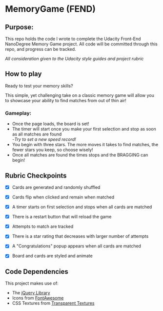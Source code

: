# MemoryGame (FEND)
## Purpose:
  This repo holds the code I wrote to complete the Udacity Front-End NanoDegree Memory Game project. All code will be committed through this repo, and progress can be tracked.

_All consideration given to the Udacity style guides and project rubric_


## How to play

  Ready to test your memory skills?

  This simple, yet challenging take on a classic memory game will allow you to showcase your ability to find matches from out of thin air!


### Gameplay:

* Once the page loads, the board is set!
* The timer will start once you make your first selection and stop as soon as all matches are found <br>
  -*Try to set a new speed record!*
* You begin with three stars. The more moves it takes to find matches,
    the fewer stars you keep, so choose wisely!
* Once all matches are found the times stops and the BRAGGING can begin!


## Rubric Checkpoints

  - [x] Cards are generated and randomly shuffled
  - [x] Cards flip when clicked and remain when matched
  - [x] A timer starts on first selection and stops when all cards are matched
  - [x] There is a restart button that will reload the game
  - [x] Attempts to match are tracked
  - [x] There is a star rating that decreases with larger number of attempts
  - [x] A "Congratulations" popup appears when all cards are matched
  - [x] Board and cards are styled and animate


## Code Dependencies

  This project makes use of:
* The [jQuery Library](https://jquery.com/ "jQuery Homepage")
* Icons from [FontAwesome](https://fontawesome.com/ "FontAwesome Homepage")
* CSS Textures from [Transparent Textures](https://www.transparenttextures.com/ "Transparent Textures Homepage")
